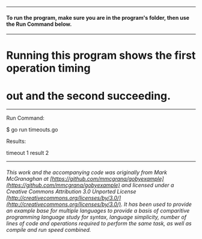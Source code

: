 
___
#### To run the program, make sure you are in the program's folder, then use the Run Command below.
___
# Running this program shows the first operation timing
# out and the second succeeding.

___
Run Command:

$ go run timeouts.go


Results:
 
timeout 1
result 2

___

###### This work and the accompanying code was originally from Mark McGranaghan at [https://github.com/mmcgrana/gobyexample](https://github.com/mmcgrana/gobyexample) and licensed under a Creative Commons Attribution 3.0 Unported License [http://creativecommons.org/licenses/by/3.0/](http://creativecommons.org/licenses/by/3.0/). It has been used to provide an example base for multiple languages to provide a basis of comparitive programming language study for syntax, language simplicity, number of lines of code and operations required to perform the same task, as well as compile and run speed combined.